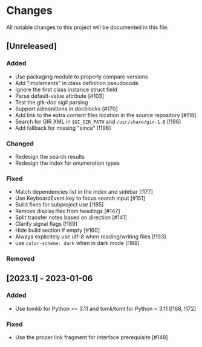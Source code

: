 # Changes

All notable changes to this project will be documented in this file.

## [Unreleased]

### Added

- Use packaging module to properly compare versions
- Add "implements" in class definition pseudocode
- Ignore the first class instance struct field
- Parse default-value attribute [#103]
- Test the gtk-doc sigil parsing
- Support admonitions in docblocks [#170]
- Add link to the extra content files location in the source repository [#118]
- Search for GIR XML in `$GI_GIR_PATH` and `/usr/share/gir-1.0` [!196]
- Add fallback for missing "since" [!198]

### Changed

- Redesign the search results
- Redesign the index for enumeration types

### Fixed

- Match dependencies list in the index and sidebar [!177]
- Use KeyboardEvent.key to focus search input [#151]
- Build fixes for subproject use [!185]
- Remove display:flex from headings [#147]
- Split transfer notes based on direction [#141]
- Clarify signal flags [!189]
- Hide build section if empty [#160]
- Always explicitely use utf-8 when reading/writing files [!193]
- use `color-scheme: dark` when in dark mode [!188]

### Removed

## [2023.1] - 2023-01-06

### Added

- Use tomlib for Python >= 3.11 and tomli/toml for Python < 3.11 [!168, !172]

### Fixed

- Use the proper link fragment for interface prerequisite [#148]
